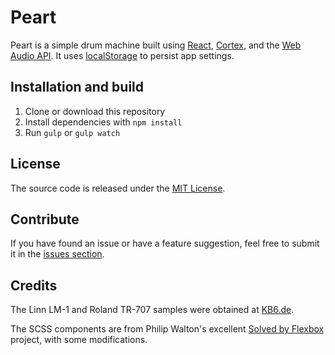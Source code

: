 # Peart

Peart is a simple drum machine built using [React](http://facebook.github.io/react/), [Cortex](https://github.com/mquan/cortex), and the [Web Audio API](http://webaudio.github.io/web-audio-api/). It uses [localStorage](https://developer.mozilla.org/en-US/docs/Web/Guide/API/DOM/Storage#localStorage) to persist app settings.

## Installation and build

1. Clone or download this repository
2. Install dependencies with `npm install`
3. Run `gulp` or `gulp watch`

## License

The source code is released under the [MIT License](http://opensource.org/licenses/MIT).

## Contribute

If you have found an issue or have a feature suggestion, feel free to submit it in the [issues section](https://github.com/apalm/peart/issues).

## Credits

The Linn LM-1 and Roland TR-707 samples were obtained at [KB6.de](http://samples.kb6.de/).

The SCSS components are from Philip Walton's excellent [Solved by Flexbox](https://github.com/philipwalton/solved-by-flexbox) project, with some modifications.
